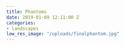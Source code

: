 ```yaml
---
title: Phantoms
date: 2019-01-09 12:11:00 Z
categories:
- landscapes
low_res_image: "/uploads/finalphantom.jpg"
---
```



